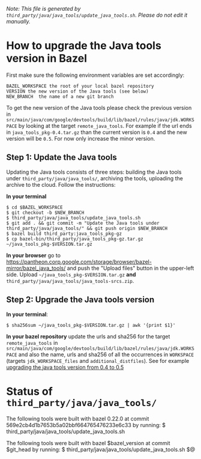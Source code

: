*Note: This file is generated by `third_party/java/java_tools/update_java_tools.sh`. Please do not edit it manually.*

# How to upgrade the Java tools version in Bazel

First make sure the following environment variables are set accordingly:

```
BAZEL_WORKSPACE the root of your local bazel repository
VERSION the new version of the Java tools (see below)
NEW_BRANCH  the name of a new git branch
```

To get the new version of the Java tools please check the previous version in
`src/main/java/com/google/devtools/build/lib/bazel/rules/java/jdk.WORKSPACE`
by looking at the target `remote_java_tools`. For example if the url ends in
`java_tools_pkg-0.4.tar.gz` than the current version is `0.4` and the new
version will be `0.5`. For now only increase the minor version.

## Step 1: Update the Java tools

Updating the Java tools consists of three steps: building the Java tools under `third_party/java/java_tools/`,
archiving the tools, uploading the archive to the cloud. Follow the instructions:

**In your terminal**

```
$ cd $BAZEL_WORKSPACE
$ git checkout -b $NEW_BRANCH
$ third_party/java/java_tools/update_java_tools.sh
$ git add . && git commit -m "Update the Java tools under third_party/java/java_tools/" && git push origin $NEW_BRANCH
$ bazel build third_party:java_tools_pkg-gz
$ cp bazel-bin/third_party/java_tools_pkg-gz.tar.gz ~/java_tools_pkg-$VERSION.tar.gz

```

**In your browser** go to https://pantheon.corp.google.com/storage/browser/bazel-mirror/bazel_java_tools/
and push the "Upload files" button in the upper-left side. Upload `~/java_tools_pkg-$VERSION.tar.gz`
**and** `third_party/java/java_tools/java_tools-srcs.zip`.

## Step 2: Upgrade the Java tools version

**In your terminal**:

```
$ sha256sum ~/java_tools_pkg-$VERSION.tar.gz | awk '{print $1}'
```

**In your bazel repository** update the urls and sha256 for the target `remote_java_tools` in
`src/main/java/com/google/devtools/build/lib/bazel/rules/java/jdk.WORKSPACE`
and also the name, urls and sha256 of all the occurrences in `WORKSPACE`
(targets `jdk_WORKSPACE_files` and `additional_distfiles`).
See for example [upgrading the java tools version from 0.4 to 0.5](https://github.com/bazelbuild/bazel/pull/7541/commits/93eee0e222df9d8aedd6661ea73311645824f188)

# Status of `third_party/java/java_tools/`

The following tools were built with bazel 0.22.0 at commit 569e2cb4d1b7653b5a02bbf664765476233e6c33
by running:
$ third_party/java/java_tools/update_java_tools.sh



The following tools were built with bazel $bazel_version at commit $git_head
by running:
$ third_party/java/java_tools/update_java_tools.sh $@